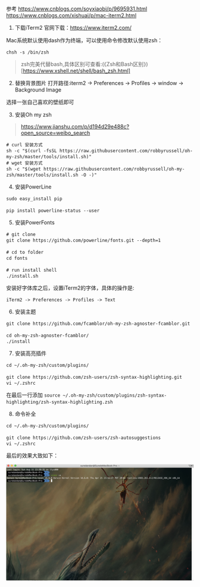 参考
https://www.cnblogs.com/soyxiaobi/p/9695931.html
https://www.cnblogs.com/xishuai/p/mac-iterm2.html

1. 下载iTerm2
官网下载：https://www.iterm2.com/

Mac系统默认使用dash作为终端，可以使用命令修改默认使用zsh：
```
chsh -s /bin/zsh
```

> zsh完美代替bash,具体区别可查看:(《Zsh和Bash区别》)[https://www.xshell.net/shell/bash_zsh.html]


2. 替换背景图片
打开路径:iterm2 -> Preferences -> Profiles -> window -> Background Image

选择一张自己喜欢的壁纸即可

3. 安装Oh my zsh

> https://www.jianshu.com/p/d194d29e488c?open_source=weibo_search

```
# curl 安装方式
sh -c "$(curl -fsSL https://raw.githubusercontent.com/robbyrussell/oh-my-zsh/master/tools/install.sh)"
# wget 安装方式
sh -c "$(wget https://raw.githubusercontent.com/robbyrussell/oh-my-zsh/master/tools/install.sh -O -)"
```

4. 安装PowerLine
```
sudo easy_install pip

pip install powerline-status --user

```

5. 安装PowerFonts
```
# git clone
git clone https://github.com/powerline/fonts.git --depth=1

# cd to folder
cd fonts

# run install shell
./install.sh
```

安装好字体库之后，设置iTerm2的字体，具体的操作是:
```
iTerm2 -> Preferences -> Profiles -> Text
```

6. 安装主题
```
git clone https://github.com/fcamblor/oh-my-zsh-agnoster-fcamblor.git

cd oh-my-zsh-agnoster-fcamblor/
./install
```

7. 安装高亮插件
```
cd ~/.oh-my-zsh/custom/plugins/

git clone https://github.com/zsh-users/zsh-syntax-highlighting.git
vi ~/.zshrc
```

在最后一行添加
`
source ~/.oh-my-zsh/custom/plugins/zsh-syntax-highlighting/zsh-syntax-highlighting.zsh
`

8. 命令补全
```
cd ~/.oh-my-zsh/custom/plugins/

git clone https://github.com/zsh-users/zsh-autosuggestions
vi ~/.zshrc
```

最后的效果大致如下：

![](img/2019-08-12-14-00-52.png)